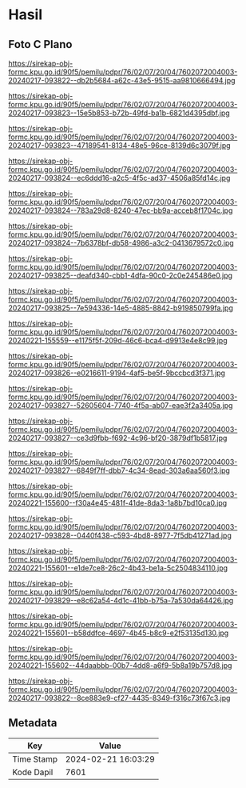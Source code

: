 # Hasil

## Foto C Plano

https://sirekap-obj-formc.kpu.go.id/90f5/pemilu/pdpr/76/02/07/20/04/7602072004003-20240217-093822--db2b5684-a62c-43e5-9515-aa9810666494.jpg

https://sirekap-obj-formc.kpu.go.id/90f5/pemilu/pdpr/76/02/07/20/04/7602072004003-20240217-093823--15e5b853-b72b-49fd-ba1b-6821d4395dbf.jpg

https://sirekap-obj-formc.kpu.go.id/90f5/pemilu/pdpr/76/02/07/20/04/7602072004003-20240217-093823--47189541-8134-48e5-96ce-8139d6c3079f.jpg

https://sirekap-obj-formc.kpu.go.id/90f5/pemilu/pdpr/76/02/07/20/04/7602072004003-20240217-093824--ec6ddd16-a2c5-4f5c-ad37-4506a85fd14c.jpg

https://sirekap-obj-formc.kpu.go.id/90f5/pemilu/pdpr/76/02/07/20/04/7602072004003-20240217-093824--783a29d8-8240-47ec-bb9a-acceb8f1704c.jpg

https://sirekap-obj-formc.kpu.go.id/90f5/pemilu/pdpr/76/02/07/20/04/7602072004003-20240217-093824--7b6378bf-db58-4986-a3c2-0413679572c0.jpg

https://sirekap-obj-formc.kpu.go.id/90f5/pemilu/pdpr/76/02/07/20/04/7602072004003-20240217-093825--deafd340-cbb1-4dfa-90c0-2c0e245486e0.jpg

https://sirekap-obj-formc.kpu.go.id/90f5/pemilu/pdpr/76/02/07/20/04/7602072004003-20240217-093825--7e594336-14e5-4885-8842-b919850799fa.jpg

https://sirekap-obj-formc.kpu.go.id/90f5/pemilu/pdpr/76/02/07/20/04/7602072004003-20240221-155559--e1175f5f-209d-46c6-bca4-d9913e4e8c99.jpg

https://sirekap-obj-formc.kpu.go.id/90f5/pemilu/pdpr/76/02/07/20/04/7602072004003-20240217-093826--e0216611-9194-4af5-be5f-9bccbcd3f371.jpg

https://sirekap-obj-formc.kpu.go.id/90f5/pemilu/pdpr/76/02/07/20/04/7602072004003-20240217-093827--52605604-7740-4f5a-ab07-eae3f2a3405a.jpg

https://sirekap-obj-formc.kpu.go.id/90f5/pemilu/pdpr/76/02/07/20/04/7602072004003-20240217-093827--ce3d9fbb-f692-4c96-bf20-3879df1b5817.jpg

https://sirekap-obj-formc.kpu.go.id/90f5/pemilu/pdpr/76/02/07/20/04/7602072004003-20240217-093827--6849f7ff-dbb7-4c34-8ead-303a6aa560f3.jpg

https://sirekap-obj-formc.kpu.go.id/90f5/pemilu/pdpr/76/02/07/20/04/7602072004003-20240221-155600--f30a4e45-481f-41de-8da3-1a8b7bd10ca0.jpg

https://sirekap-obj-formc.kpu.go.id/90f5/pemilu/pdpr/76/02/07/20/04/7602072004003-20240217-093828--0440f438-c593-4bd8-8977-7f5db41271ad.jpg

https://sirekap-obj-formc.kpu.go.id/90f5/pemilu/pdpr/76/02/07/20/04/7602072004003-20240221-155601--e1de7ce8-26c2-4b43-be1a-5c2504834110.jpg

https://sirekap-obj-formc.kpu.go.id/90f5/pemilu/pdpr/76/02/07/20/04/7602072004003-20240217-093829--e8c62a54-4d1c-41bb-b75a-7a530da64426.jpg

https://sirekap-obj-formc.kpu.go.id/90f5/pemilu/pdpr/76/02/07/20/04/7602072004003-20240221-155601--b58ddfce-4697-4b45-b8c9-e2f53135d130.jpg

https://sirekap-obj-formc.kpu.go.id/90f5/pemilu/pdpr/76/02/07/20/04/7602072004003-20240221-155602--44daabbb-00b7-4dd8-a6f9-5b8a19b757d8.jpg

https://sirekap-obj-formc.kpu.go.id/90f5/pemilu/pdpr/76/02/07/20/04/7602072004003-20240217-093822--8ce883e9-cf27-4435-8349-f316c73f67c3.jpg


## Metadata

| Key        | Value               |
| ---------- | ------------------- |
| Time Stamp | 2024-02-21 16:03:29 |
| Kode Dapil | 7601                |



